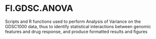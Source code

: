 # FI.GDSC.ANOVA
Scripts and R functions used to perform Analysis of Variance on the GDSC1000 data, thus to identify statistical interactions between genomic features and drug response, and produce formatted results and figures
